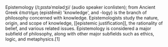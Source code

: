 Epistemology (/ɪˌpɪstəˈmɒlədʒi/ (audio speaker iconlisten); from Ancient Greek ἐπιστήμη (epistḗmē) 'knowledge', and -logy) is the branch of philosophy concerned with knowledge. Epistemologists study the nature, origin, and scope of knowledge, [[epistemic justification]], the rationality of belief, and various related issues. Epistemology is considered a major subfield of philosophy, along with other major subfields such as ethics, logic, and metaphysics.[1]
